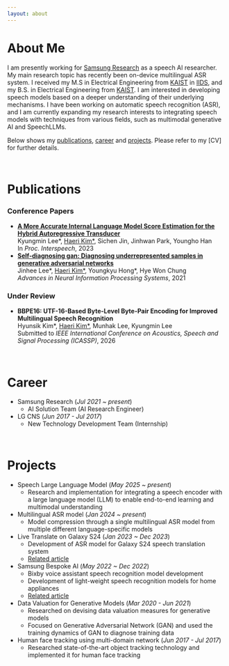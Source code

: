 ```yaml
---
layout: about 
---
```


# About Me
I am presently working for [Samsung Research](https://research.samsung.com/) as a speech AI researcher. My main research topic has recently been on-device multilingual ASR system. I received my M.S in Electrical Engineering from [KAIST](https://www.kaist.ac.kr/en/) in [IIDS](https://iids.kaist.ac.kr/), and my B.S. in Electrical Engineering from [KAIST](https://www.kaist.ac.kr/en/). I am interested in developing speech models based on a deeper understanding of their underlying mechanisms. I have been working on automatic speech recognition (ASR), and I am currently expanding my research interests to integrating speech models with techniques from various fields, such as multimodal generative AI and SpeechLLMs.

Below shows my [publications](#publications), [career](#career) and [projects](#projects). Please refer to my [CV] for further details.  

<br/>

# Publications
### Conference Papers
- **[A More Accurate Internal Language Model Score Estimation for the Hybrid Autoregressive Transducer](https://www.isca-archive.org/interspeech_2023/lee23b_interspeech.pdf)**\
Kyungmin Lee\*, <ins>Haeri Kim\*</ins>, Sichen Jin, Jinhwan Park, Youngho Han\
In *Proc. Interspeech*, 2023
- **[Self-diagnosing gan: Diagnosing underrepresented samples in generative adversarial networks](https://proceedings.neurips.cc/paper_files/paper/2021/file/0ebcc77dc72360d0eb8e9504c78d38bd-Paper.pdf)**\
Jinhee Lee\*, <ins>Haeri Kim\*</ins>, Youngkyu Hong\*, Hye Won Chung\
*Advances in Neural Information Processing Systems*, 2021

### Under Review
- **BBPE16: UTF-16-Based Byte-Level Byte-Pair Encoding for Improved Multilingual Speech Recognition**\
Hyunsik Kim\*, <ins>Haeri Kim\*</ins>, Munhak Lee, Kyungmin Lee\
Submitted to *IEEE International Conference on Acoustics, Speech and Signal Processing (ICASSP)*, 2026

<br/>

# Career
- Samsung Research (*Jul 2021 ~ present*)
  - AI Solution Team (AI Research Engineer)
  <!-- - Please check [Project](#project) for details -->
- LG CNS (*Jun 2017 - Jul 2017*)
  - New Technology Development Team (Internship)
  <!-- - Please check [Project](#project) for details -->

<br/>

# Projects
- Speech Large Language Model (*May 2025 ~ present*)
  - Research and implementation for integrating a speech encoder with a large language model (LLM) to enable end-to-end learning and multimodal understanding
- Multilingual ASR model (*Jan 2024 ~ present*)
  - Model compression through a single multilingual ASR model from multiple different language-specific models
- Live Translate on Galaxy S24 (*Jan 2023 ~ Dec 2023*)
  - Development of ASR model for Galaxy S24 speech translation system
  - [Related article](https://news.samsung.com/global/galaxy-unpacked-2024-breaking-language-barriers-trying-out-ai-powered-live-translate-on-galaxy-s24-ultra-in-san-jose-ca)
- Samsung Bespoke AI (*May 2022 ~ Dec 2022*)
  - Bixby voice assistant speech recognition model development
  - Development of light-weight speech recognition models for home appliances
  - [Related article](https://news.samsung.com/global/ai-for-all-samsung-bespoke-ai-takes-accessibility-a-step-forward)
- Data Valuation for Generative Models (*Mar 2020 - Jun 2021*)
  - Researched on devising data valuation measures for generative models
  - Focused on Generative Adversarial Network (GAN) and used the training dynamics of GAN to diagnose training data
- Human face tracking using multi-domain network (*Jun 2017 - Jul 2017*)
  - Researched state-of-the-art object tracking technology and implemented it for human face tracking
